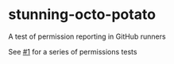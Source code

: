 # stunning-octo-potato
A test of permission reporting in GitHub runners

See [#1](https://github.com/TapdancingRodent/stunning-octo-potato/pull/1) for a series of permissions tests
